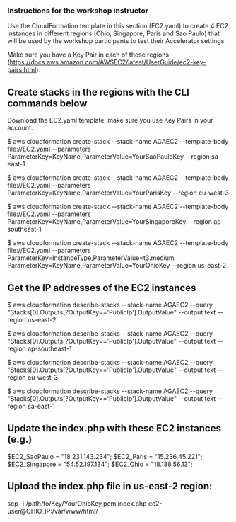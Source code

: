 ### Instructions for the workshop instructor

Use the CloudFormation template in this section (EC2.yaml) to create 4 EC2 instances in different regions (Ohio, Singapore, Paris and Sao Paulo) that will be used by the workshop participants to test their Accelerator settings.

Make sure you have a Key Pair in each of these regions (https://docs.aws.amazon.com/AWSEC2/latest/UserGuide/ec2-key-pairs.html).

## Create stacks in the regions with the CLI commands below

Download the EC2.yaml template, make sure you use Key Pairs in your account.

$ aws cloudformation create-stack --stack-name AGAEC2 --template-body file://EC2.yaml --parameters ParameterKey=KeyName,ParameterValue=YourSaoPauloKey --region sa-east-1

$ aws cloudformation create-stack --stack-name AGAEC2 --template-body file://EC2.yaml --parameters ParameterKey=KeyName,ParameterValue=YourParisKey --region eu-west-3

$ aws cloudformation create-stack --stack-name AGAEC2 --template-body file://EC2.yaml --parameters ParameterKey=KeyName,ParameterValue=YourSingaporeKey --region ap-southeast-1

$ aws cloudformation create-stack --stack-name AGAEC2 --template-body file://EC2.yaml --parameters ParameterKey=InstanceType,ParameterValue=t3.medium ParameterKey=KeyName,ParameterValue=YourOhioKey --region us-east-2

## Get the IP addresses of the EC2 instances

$ aws cloudformation describe-stacks --stack-name AGAEC2 --query "Stacks[0].Outputs[?OutputKey=='PublicIp'].OutputValue" --output text --region us-east-2

$ aws cloudformation describe-stacks --stack-name AGAEC2 --query "Stacks[0].Outputs[?OutputKey=='PublicIp'].OutputValue" --output text --region ap-southeast-1

$ aws cloudformation describe-stacks --stack-name AGAEC2 --query "Stacks[0].Outputs[?OutputKey=='PublicIp'].OutputValue" --output text --region eu-west-3

$ aws cloudformation describe-stacks --stack-name AGAEC2 --query "Stacks[0].Outputs[?OutputKey=='PublicIp'].OutputValue" --output text --region sa-east-1

## Update the index.php with these EC2 instances (e.g.)

$EC2_SaoPaulo = "18.231.143.234";
$EC2_Paris = "15.236.45.221";
$EC2_Singapore = "54.52.197.134";
$EC2_Ohio = "18.188.56.13";

## Upload the index.php file in us-east-2 region:

scp -i /path/to/Key/YourOhioKey.pem index.php ec2-user@OHIO_IP:/var/www/html/


